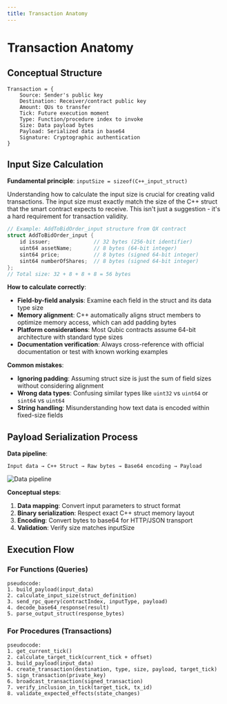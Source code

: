 ```yaml
---
title: Transaction Anatomy
---
```


# Transaction Anatomy

## Conceptual Structure

```
Transaction = {
    Source: Sender's public key
    Destination: Receiver/contract public key
    Amount: QUs to transfer
    Tick: Future execution moment
    Type: Function/procedure index to invoke
    Size: Data payload bytes
    Payload: Serialized data in base64
    Signature: Cryptographic authentication
}
```

## Input Size Calculation

**Fundamental principle**: `inputSize = sizeof(C++_input_struct)`

Understanding how to calculate the input size is crucial for creating valid transactions. The input size must exactly match the size of the C++ struct that the smart contract expects to receive. This isn't just a suggestion - it's a hard requirement for transaction validity.

```cpp
// Example: AddToBidOrder_input structure from QX contract
struct AddToBidOrder_input {
    id issuer;              // 32 bytes (256-bit identifier)
    uint64 assetName;       // 8 bytes (64-bit integer)
    sint64 price;           // 8 bytes (signed 64-bit integer)
    sint64 numberOfShares;  // 8 bytes (signed 64-bit integer)
};
// Total size: 32 + 8 + 8 + 8 = 56 bytes
```

**How to calculate correctly**:

- **Field-by-field analysis**: Examine each field in the struct and its data type size
- **Memory alignment**: C++ automatically aligns struct members to optimize memory access, which can add padding bytes
- **Platform considerations**: Most Qubic contracts assume 64-bit architecture with standard type sizes
- **Documentation verification**: Always cross-reference with official documentation or test with known working examples

**Common mistakes**:

- **Ignoring padding**: Assuming struct size is just the sum of field sizes without considering alignment
- **Wrong data types**: Confusing similar types like `uint32` vs `uint64` or `sint64` vs `uint64`
- **String handling**: Misunderstanding how text data is encoded within fixed-size fields

## Payload Serialization Process

**Data pipeline**:

```
Input data → C++ Struct → Raw bytes → Base64 encoding → Payload
```

![Data pipeline](/img/data_pipeline.png)

**Conceptual steps**:

1. **Data mapping**: Convert input parameters to struct format
2. **Binary serialization**: Respect exact C++ struct memory layout
3. **Encoding**: Convert bytes to base64 for HTTP/JSON transport
4. **Validation**: Verify size matches inputSize

## Execution Flow

### For Functions (Queries)

```
pseudocode:
1. build_payload(input_data)
2. calculate_input_size(struct_definition)
3. send_rpc_query(contractIndex, inputType, payload)
4. decode_base64_response(result)
5. parse_output_struct(response_bytes)
```

### For Procedures (Transactions)

```
pseudocode:
1. get_current_tick()
2. calculate_target_tick(current_tick + offset)
3. build_payload(input_data)
4. create_transaction(destination, type, size, payload, target_tick)
5. sign_transaction(private_key)
6. broadcast_transaction(signed_transaction)
7. verify_inclusion_in_tick(target_tick, tx_id)
8. validate_expected_effects(state_changes)
```
